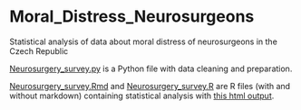 # Moral_Distress_Neurosurgeons
Statistical analysis of data about moral distress of neurosurgeons in the Czech Republic

[Neurosurgery_survey.py](https://github.com/PavelDusek/Moral_Distress_Neurosurgeons/blob/main/Neurosurgery_survey.py) is a Python file with data cleaning and preparation.

[Neurosurgery_survey.Rmd](https://github.com/PavelDusek/Moral_Distress_Neurosurgeons/blob/main/Neurosurgery_survey.Rmd) and [Neurosurgery_survey.R](https://github.com/PavelDusek/Moral_Distress_Neurosurgeons/blob/main/Neurosurgery_survey.R) are R files (with and without markdown) containing statistical analysis with [this html output](https://htmlpreview.github.io/?https://github.com/PavelDusek/Moral_Distress_Neurosurgeons/blob/main/Neurosurgery_survey.html).
